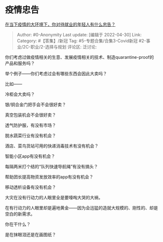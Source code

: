 # 疫情忠告
[在当下疫情的大环境下，你对待就业的年轻人有什么忠告？](https://www.zhihu.com/question/526857338/answer/2464612503)

> Author: #0-Anonymity
> Last update: [编辑于 2022-04-30]
> Link:
> Category: #【答集】/新冠
> Tag: #5-专题合集/合集3-Covid新冠 #2-事业/2C-职业/2-选择与规划
> 评论区:
> 泛讨论:

你们考虑过做疫情相关的生意、发展疫情相关的技术、制造quarantine-proof的产品和服务吗？

举个例子——你们考虑过会有哪些东西会因此大卖吗？

比如——

冷柜会大卖吗？

银/铜合金门把手会不会很好卖？

真空包装机会不会很好卖？

透气防护服，有没有市场？

脱水蔬菜行业有没有机会？

酒店、菜鸟货站可用的快递消毒技术有没有机会？

智能小区app有没有机会？

每隔两米打个结的“队列快速导航绳”有没有搞头？

帮助团长提高物资发放效率的app有没有机会？

移动透析设备有没有机会？

大灾在没有行动力的人眼里全是要嚎啕大哭的大祸，

在有行动力的人眼里却是遍地黄金——因为会迅猛的造就大规模的、刚性的、却是空白的新需求。

你在干什么？

是在抹眼泪还是在画图纸？
